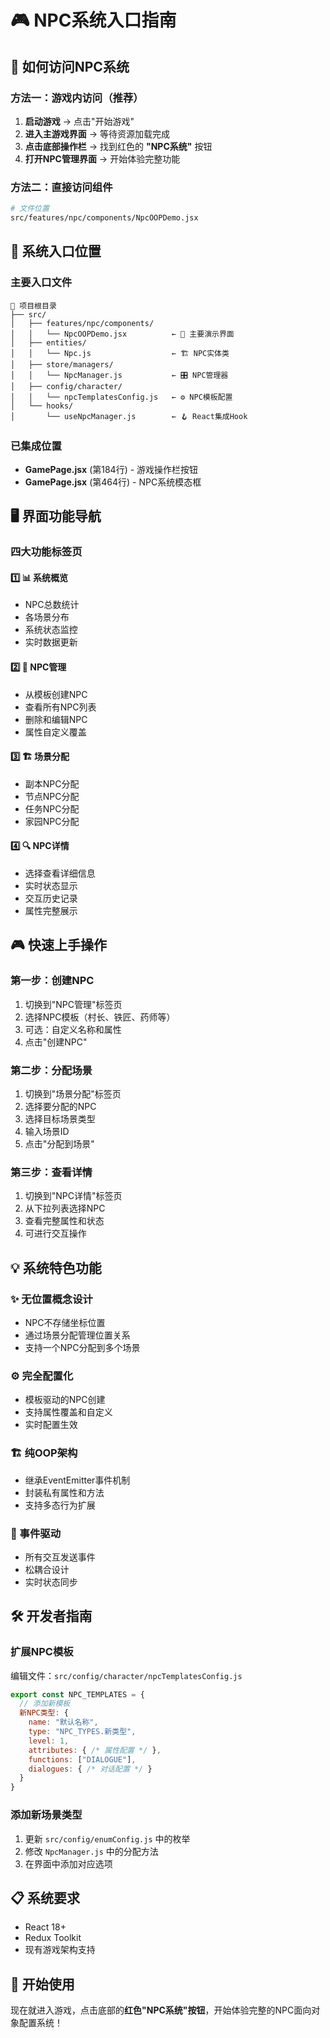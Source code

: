 # 🎮 NPC系统入口指南

## 🚀 如何访问NPC系统

### 方法一：游戏内访问（推荐）
1. **启动游戏** → 点击"开始游戏"
2. **进入主游戏界面** → 等待资源加载完成
3. **点击底部操作栏** → 找到红色的 **"NPC系统"** 按钮
4. **打开NPC管理界面** → 开始体验完整功能

### 方法二：直接访问组件
```bash
# 文件位置
src/features/npc/components/NpcOOPDemo.jsx
```

## 🎯 系统入口位置

### 主要入口文件
```
📁 项目根目录
├── src/
│   ├── features/npc/components/
│   │   └── NpcOOPDemo.jsx          ← 🎯 主要演示界面
│   ├── entities/
│   │   └── Npc.js                  ← 🏗️ NPC实体类
│   ├── store/managers/
│   │   └── NpcManager.js           ← 🎛️ NPC管理器
│   ├── config/character/
│   │   └── npcTemplatesConfig.js   ← ⚙️ NPC模板配置
│   └── hooks/
│       └── useNpcManager.js        ← 🪝 React集成Hook
```

### 已集成位置
- **GamePage.jsx** (第184行) - 游戏操作栏按钮
- **GamePage.jsx** (第464行) - NPC系统模态框

## 🖥️ 界面功能导航

### 四大功能标签页

#### 1️⃣ 📊 系统概览
- NPC总数统计
- 各场景分布
- 系统状态监控
- 实时数据更新

#### 2️⃣ 👥 NPC管理  
- 从模板创建NPC
- 查看所有NPC列表
- 删除和编辑NPC
- 属性自定义覆盖

#### 3️⃣ 🏗️ 场景分配
- 副本NPC分配
- 节点NPC分配  
- 任务NPC分配
- 家园NPC分配

#### 4️⃣ 🔍 NPC详情
- 选择查看详细信息
- 实时状态显示
- 交互历史记录
- 属性完整展示

## 🎮 快速上手操作

### 第一步：创建NPC
1. 切换到"NPC管理"标签页
2. 选择NPC模板（村长、铁匠、药师等）
3. 可选：自定义名称和属性
4. 点击"创建NPC"

### 第二步：分配场景
1. 切换到"场景分配"标签页
2. 选择要分配的NPC
3. 选择目标场景类型
4. 输入场景ID
5. 点击"分配到场景"

### 第三步：查看详情
1. 切换到"NPC详情"标签页
2. 从下拉列表选择NPC
3. 查看完整属性和状态
4. 可进行交互操作

## 💡 系统特色功能

### ✨ 无位置概念设计
- NPC不存储坐标位置
- 通过场景分配管理位置关系
- 支持一个NPC分配到多个场景

### ⚙️ 完全配置化
- 模板驱动的NPC创建
- 支持属性覆盖和自定义
- 实时配置生效

### 🏗️ 纯OOP架构
- 继承EventEmitter事件机制
- 封装私有属性和方法
- 支持多态行为扩展

### 🔄 事件驱动
- 所有交互发送事件
- 松耦合设计
- 实时状态同步

## 🛠️ 开发者指南

### 扩展NPC模板
编辑文件：`src/config/character/npcTemplatesConfig.js`
```javascript
export const NPC_TEMPLATES = {
  // 添加新模板
  新NPC类型: {
    name: "默认名称",
    type: "NPC_TYPES.新类型", 
    level: 1,
    attributes: { /* 属性配置 */ },
    functions: ["DIALOGUE"], 
    dialogues: { /* 对话配置 */ }
  }
}
```

### 添加新场景类型
1. 更新 `src/config/enumConfig.js` 中的枚举
2. 修改 `NpcManager.js` 中的分配方法
3. 在界面中添加对应选项

## 📋 系统要求
- React 18+
- Redux Toolkit
- 现有游戏架构支持

## 🎉 开始使用
现在就进入游戏，点击底部的**红色"NPC系统"按钮**，开始体验完整的NPC面向对象配置系统！ 